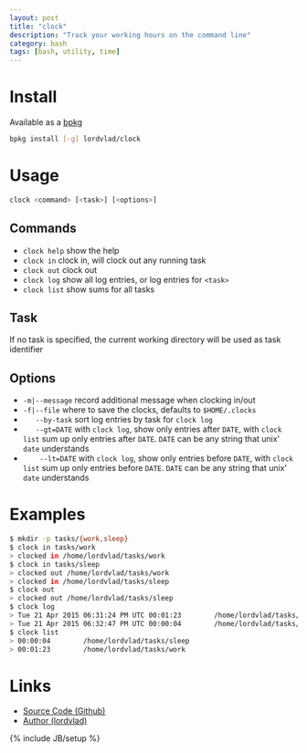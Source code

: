 ```yaml
---
layout: post
title: "clock"
description: "Track your working hours on the command line"
category: bash
tags: [bash, utility, time]
---
```


# Install

Available as a [bpkg](http://www.bpkg.sh/)
```sh
bpkg install [-g] lordvlad/clock
```

# Usage
```sh
clock <command> [<task>] [<options>]
```

## Commands
-  `clock help`    show the help
-  `clock in`      clock in, will clock out any running task
-  `clock out`     clock out
-  `clock log`     show all log entries, or log entries for `<task>`
-  `clock list`    show sums for all tasks

## Task
  If no task is specified, the current working directory
  will be used as task identifier



## Options
-  `-m|--message`      record additional message when clocking in/out
-  `-f|--file`         where to save the clocks, defaults to `$HOME/.clocks`
-  `   --by-task`      sort log entries by task for `clock log`
-  `   --gt=DATE`      with `clock log`, show only entries after `DATE`, with `clock list` sum up only entries after `DATE`.
                       `DATE` can be any string that unix' `date` understands
- `    --lt=DATE`      with `clock log`, show only entries before `DATE`, with `clock list` sum up only entries before `DATE`.
                       `DATE` can be any string that unix' `date` understands

# Examples

```sh
$ mkdir -p tasks/{work,sleep}
$ clock in tasks/work
> clocked in /home/lordvlad/tasks/work
$ clock in tasks/sleep
> clocked out /home/lordvlad/tasks/work
> clocked in /home/lordvlad/tasks/sleep
$ clock out
> clocked out /home/lordvlad/tasks/sleep
$ clock log
> Tue 21 Apr 2015 06:31:24 PM UTC 00:01:23        /home/lordvlad/tasks/work
> Tue 21 Apr 2015 06:32:47 PM UTC 00:00:04        /home/lordvlad/tasks/sleep
$ clock list
> 00:00:04        /home/lordvlad/tasks/sleep
> 00:01:23        /home/lordvlad/tasks/work
```


# Links
* [Source Code (Github)](https://github.com/lordvlad/clock)
* [Author (lordvlad)](https://github.com/lordvlad)

{% include JB/setup %}
